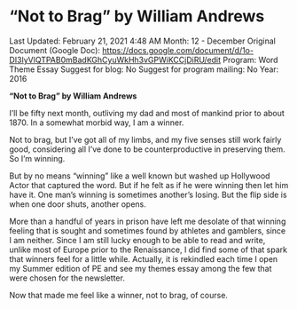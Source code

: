 # “Not to Brag” by William Andrews

Last Updated: February 21, 2021 4:48 AM
Month: 12 - December
Original Document (Google Doc): https://docs.google.com/document/d/1o-DI3lyVlQTPAB0mBadKGhCyuWkHh3vGPWiKCCjDiRU/edit
Program: Word Theme Essay
Suggest for blog: No
Suggest for program mailing: No
Year: 2016

**“Not to Brag” by William Andrews**

I’ll be fifty next month, outliving my dad and most of mankind prior to about 1870. In a somewhat morbid way, I am a winner.

Not to brag, but I’ve got all of my limbs, and my five senses still work fairly good, considering all I’ve done to be counterproductive in preserving them. So I’m winning.

But by no means “winning” like a well known but washed up Hollywood Actor that captured the word. But if he felt as if he were winning then let him have it. One man’s winning is sometimes another’s losing. But the flip side is when one door shuts, another opens.

More than a handful of years in prison have left me desolate of that winning feeling that is sought and sometimes found by athletes and gamblers, since I am neither. Since I am still lucky enough to be able to read and write, unlike most of Europe prior to the Renaissance, I did find some of that spark that winners feel for a little while. Actually, it is rekindled each time I open my Summer edition of PE and see my themes essay among the few that were chosen for the newsletter.

Now that made me feel like a winner, not to brag, of course.
